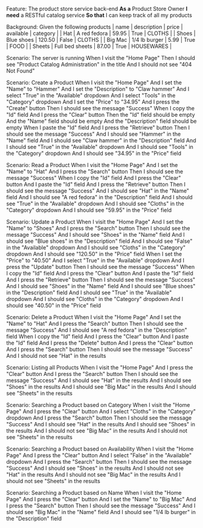Feature: The product store service back-end
   **As a** Product Store Owner
   **I need** a RESTful catalog service
   **So that** I can keep track of all my products

Background:
   Given the following products
       | name       | description     | price   | available | category   |
       | Hat        | A red fedora    | 59.95   | True      | CLOTHS     |
       | Shoes      | Blue shoes      | 120.50  | False     | CLOTHS     |
       | Big Mac    | 1/4 lb burger   | 5.99    | True      | FOOD       |
       | Sheets     | Full bed sheets | 87.00   | True      | HOUSEWARES |

Scenario: The server is running
   When I visit the "Home Page"
   Then I should see "Product Catalog Administration" in the title
   And I should not see "404 Not Found"

Scenario: Create a Product
   When I visit the "Home Page"
   And I set the "Name" to "Hammer"
   And I set the "Description" to "Claw hammer"
   And I select "True" in the "Available" dropdown
   And I select "Tools" in the "Category" dropdown
   And I set the "Price" to "34.95"
   And I press the "Create" button
   Then I should see the message "Success"
   When I copy the "Id" field
   And I press the "Clear" button
   Then the "Id" field should be empty
   And the "Name" field should be empty
   And the "Description" field should be empty
   When I paste the "Id" field
   And I press the "Retrieve" button
   Then I should see the message "Success"
   And I should see "Hammer" in the "Name" field
   And I should see "Claw hammer" in the "Description" field
   And I should see "True" in the "Available" dropdown
   And I should see "Tools" in the "Category" dropdown
   And I should see "34.95" in the "Price" field

Scenario: Read a Product
   When I visit the "Home Page"
   And I set the "Name" to "Hat"
   And I press the "Search" button
   Then I should see the message "Success"
   When I copy the "Id" field
   And I press the "Clear" button
   And I paste the "Id" field
   And I press the "Retrieve" button
   Then I should see the message "Success"
   And I should see "Hat" in the "Name" field
   And I should see "A red fedora" in the "Description" field
   And I should see "True" in the "Available" dropdown
   And I should see "Cloths" in the "Category" dropdown
   And I should see "59.95" in the "Price" field

Scenario: Update a Product
   When I visit the "Home Page"
   And I set the "Name" to "Shoes"
   And I press the "Search" button
   Then I should see the message "Success"
   And I should see "Shoes" in the "Name" field
   And I should see "Blue shoes" in the "Description" field
   And I should see "False" in the "Available" dropdown
   And I should see "Cloths" in the "Category" dropdown
   And I should see "120.50" in the "Price" field
   When I set the "Price" to "40.50"
   And I select "True" in the "Available" dropdown
   And I press the "Update" button
   Then I should see the message "Success"
   When I copy the "Id" field
   And I press the "Clear" button
   And I paste the "Id" field
   And I press the "Retrieve" button
   Then I should see the message "Success"
   And I should see "Shoes" in the "Name" field
   And I should see "Blue shoes" in the "Description" field
   And I should see "True" in the "Available" dropdown
   And I should see "Cloths" in the "Category" dropdown
   And I should see "40.50" in the "Price" field

Scenario: Delete a Product
   When I visit the "Home Page"
   And I set the "Name" to "Hat"
   And I press the "Search" button
   Then I should see the message "Success"
   And I should see "A red fedora" in the "Description" field
   When I copy the "Id" field
   And I press the "Clear" button
   And I paste the "Id" field
   And I press the "Delete" button
   And I press the "Clear" button
   And I press the "Search" button
   Then I should see the message "Success"
   And I should not see "Hat" in the results

Scenario: Listing all Products
   When I visit the "Home Page"
   And I press the "Clear" button
   And I press the "Search" button
   Then I should see the message "Success"
   And I should see "Hat" in the results
   And I should see "Shoes" in the results
   And I should see "Big Mac" in the results
   And I should see "Sheets" in the results

Scenario: Searching a Product based on Category
   When I visit the "Home Page"
   And I press the "Clear" button
   And I select "Cloths" in the "Category" dropdown
   And I press the "Search" button
   Then I should see the message "Success"
   And I should see "Hat" in the results
   And I should see "Shoes" in the results
   And I should not see "Big Mac" in the results
   And I should not see "Sheets" in the results

Scenario: Searching a Product based on Availability
   When I visit the "Home Page"
   And I press the "Clear" button
   And I select "False" in the "Available" dropdown
   And I press the "Search" button
   Then I should see the message "Success"
   And I should see "Shoes" in the results
   And I should not see "Hat" in the results
   And I should not see "Big Mac" in the results
   And I should not see "Sheets" in the results

Scenario: Searching a Product based on Name
   When I visit the "Home Page"
   And I press the "Clear" button
   And I set the "Name" to "Big Mac"
   And I press the "Search" button
   Then I should see the message "Success"
   And I should see "Big Mac" in the "Name" field
   And I should see "1/4 lb burger" in the "Description" field
